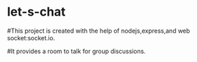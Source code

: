 # let-s-chat
#This project is created with the help of nodejs,express,and web socket:socket.io.

#It provides a room to talk for group discussions.
